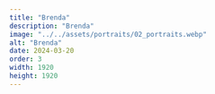 ```yaml
---
title: "Brenda"
description: "Brenda"
image: "../../assets/portraits/02_portraits.webp"
alt: "Brenda"
date: 2024-03-20
order: 3
width: 1920
height: 1920
---
```

